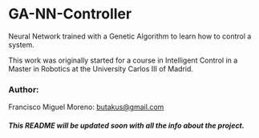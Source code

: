 # GA-NN-Controller
Neural Network trained with a Genetic Algorithm to learn how to control a system.

This work was originally started for a course in Intelligent Control in a Master in Robotics at the University Carlos III of Madrid.

### Author:
Francisco Miguel Moreno: butakus@gmail.com



##### This README will be updated soon with all the info about the project.
